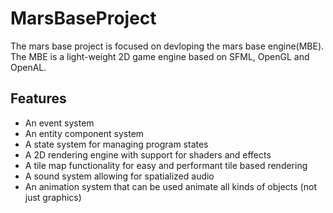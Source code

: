 # MarsBaseProject
The mars base project is focused on devloping the mars base engine(MBE).
The MBE is a light-weight 2D game engine based on SFML, OpenGL and OpenAL.

## Features

- An event system
- An entity component system
- A state system for managing program states
- A 2D rendering engine with support for shaders and effects
- A tile map functionality for easy and performant tile based rendering
- A sound system allowing for spatialized audio
- An animation system that can be used animate all kinds of objects (not just graphics)

